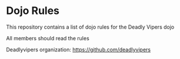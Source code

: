 Dojo Rules
==========

This repository contains a list of dojo rules for the Deadly Vipers dojo

All members should read the rules

Deadlyvipers organization: https://github.com/deadlyvipers

